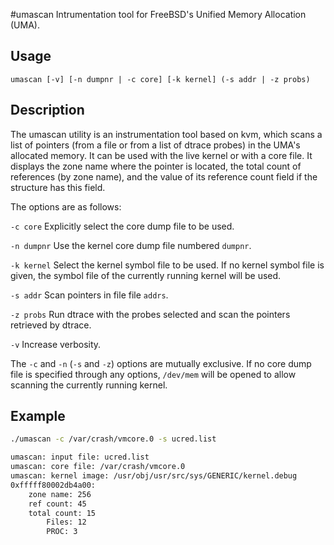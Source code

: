 #umascan
Intrumentation tool for FreeBSD's Unified Memory Allocation (UMA).

## Usage

```
umascan [-v] [-n dumpnr | -c core] [-k kernel] (-s addr | -z probs)
```

## Description

The umascan utility is an instrumentation tool based on kvm, which scans a list
of pointers (from a file or from a list of dtrace probes) in the UMA's allocated
memory. It can be used with the live kernel or with a core file.  It displays
the zone name where the pointer is located, the total count of references (by
zone name), and the value of its reference count field if the structure has this
field.

The options are as follows:

`-c core`
Explicitly select the core dump file to be used.

`-n dumpnr`
Use the kernel core dump file numbered `dumpnr`.

`-k kernel`
Select the kernel symbol file to be used. If no kernel symbol file is given, the
symbol file of the currently running kernel will be used.

`-s addr`
Scan pointers in file file `addrs`.

`-z probs`
Run dtrace with the probes selected and scan the pointers retrieved by dtrace.

`-v`
Increase verbosity.

The `-c` and `-n` (`-s` and `-z`) options are mutually exclusive.  If no core dump file
is specified through any options, `/dev/mem` will be opened to allow scanning the
currently running kernel.

## Example

```bash
./umascan -c /var/crash/vmcore.0 -s ucred.list

umascan: input file: ucred.list
umascan: core file: /var/crash/vmcore.0
umascan: kernel image: /usr/obj/usr/src/sys/GENERIC/kernel.debug
0xfffff80002db4a00:
	zone name: 256
	ref count: 45
	total count: 15
		Files: 12
		PROC: 3
```
